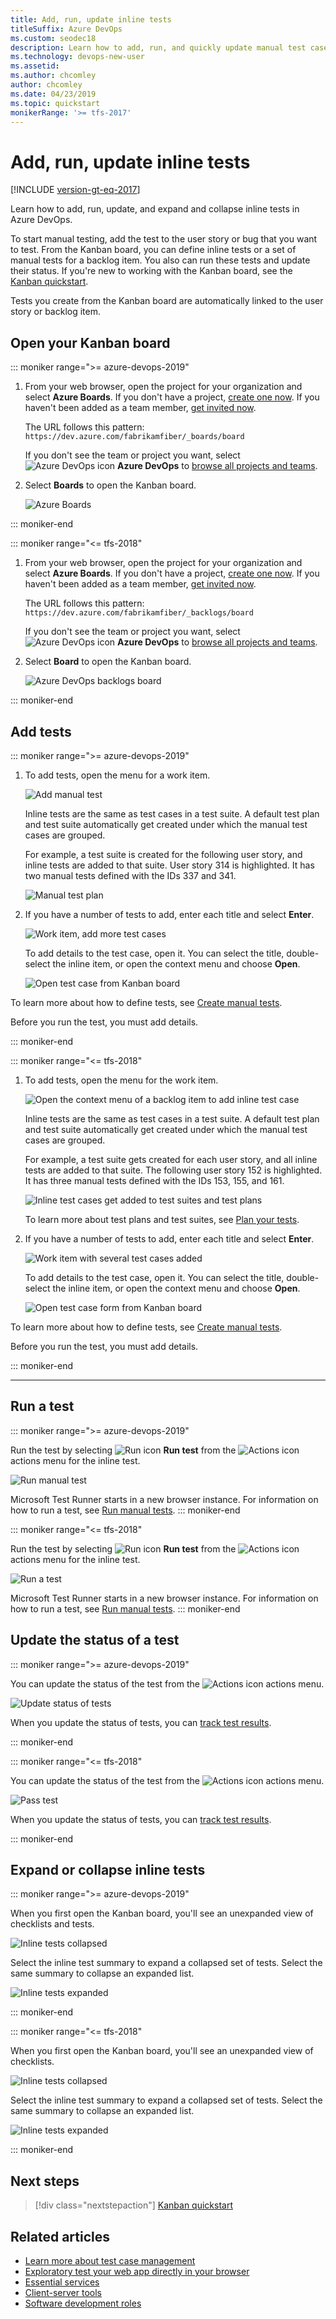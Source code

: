 ```yaml
---
title: Add, run, update inline tests
titleSuffix: Azure DevOps
ms.custom: seodec18
description: Learn how to add, run, and quickly update manual test cases
ms.technology: devops-new-user
ms.assetid: 
ms.author: chcomley
author: chcomley
ms.date: 04/23/2019
ms.topic: quickstart
monikerRange: '>= tfs-2017'
---
```


# Add, run, update inline tests

[!INCLUDE [version-gt-eq-2017](../includes/version-gt-eq-2017.md)]

Learn how to add, run, update, and expand and collapse inline tests in Azure DevOps.

To start manual testing, add the test to the user story or bug that you want to test. From the Kanban board, you can define inline tests or a set of manual tests for a backlog item. You also can run these tests and update their status. If you're new to working with the Kanban board, see the [Kanban quickstart](../boards/boards/kanban-quickstart.md).

Tests you create from the Kanban board are automatically linked to the user story or backlog item.  

## Open your Kanban board

::: moniker range=">= azure-devops-2019"

1. From your web browser, open the project for your organization and select **Azure Boards**. If you don't have a project, [create one now](../organizations/projects/create-project.md). If you haven't been added as a team member, [get invited now](../organizations/security/add-users-team-project.md).

	The URL follows this pattern: ```https://dev.azure.com/fabrikamfiber/_boards/board```  

	If you don't see the team or project you want, select ![Azure DevOps icon](../media/icons/project-icon.png) **Azure DevOps** to [browse all projects and teams](../project/navigation/work-across-projects.md).  

2. Select **Boards** to open the Kanban board.

   ![Azure Boards](media/azure-devops-boards-board.png)

::: moniker-end

::: moniker range="<= tfs-2018"

1. From your web browser, open the project for your organization and select **Azure Boards**. If you don't have a project, [create one now](../organizations/projects/create-project.md). If you haven't been added as a team member, [get invited now](../organizations/security/add-users-team-project.md).

	The URL follows this pattern: ```https://dev.azure.com/fabrikamfiber/_backlogs/board```  

	If you don't see the team or project you want, select ![Azure DevOps icon](../media/icons/project-icon.png) **Azure DevOps** to [browse all projects and teams](../project/navigation/work-across-projects.md).  

2. Select **Board** to open the Kanban board.

    ![Azure DevOps backlogs board](media/azure-devops-backlogs-board.png)

::: moniker-end

## Add tests

::: moniker range=">= azure-devops-2019"

1. To add tests, open the menu for a work item.

   ![Add manual test](media/add-manual-test.png)

   Inline tests are the same as test cases in a test suite. A default test plan and test suite automatically get created under which the manual test cases are grouped.  

	For example, a test suite is created for the following user story, and inline tests are added to that suite. User story 314 is highlighted. It has two manual tests defined with the IDs 337 and 341.  

   ![Manual test plan](media/manual-test-plan.png)

2. If you have a number of tests to add, enter each title and select **Enter**.

   ![Work item, add more test cases](media/work-item-add-more-test-cases.png)

	To add details to the test case, open it. You can select the title, double-select the inline item, or open the context menu and choose **Open**.

   ![Open test case from Kanban board](media/open-test-case-form-from-kanban-board.png)

To learn more about how to define tests, see [Create manual tests](../test/create-test-cases.md).

Before you run the test, you must add details.

::: moniker-end

::: moniker range="<= tfs-2018"

1. To add tests, open the menu for the work item.

	<img src="../boards/boards/media/i-test-add-test.png" alt="Open the context menu of a backlog item to add inline test case" />

	Inline tests are the same as test cases in a test suite. A default test plan and test suite automatically get created under which the manual test cases are grouped. 

	For example, a test suite gets created for each user story, and all inline tests are added to that suite. The following user story 152 is highlighted. It has three manual tests defined with the IDs 153, 155, and 161.  

	<img src="../boards/boards/media/i-test-plan-suite.png" alt="Inline test cases get added to test suites and test plans" /> 

	To learn more about test plans and test suites, see [Plan your tests](../test/create-a-test-plan.md).  

2. If you have a number of tests to add, enter each title and select **Enter**.

	<img src="../boards/boards/media/i-test-story-with-3-inline-tests.png" alt="Work item with several test cases added" />   

	To add details to the test case, open it. You can select the title, double-select the inline item, or open the context menu and choose **Open**.

	<img src="../boards/boards/media/i-test-case-form.png" alt="Open test case form from Kanban board" />

To learn more about how to define tests, see [Create manual tests](../test/create-test-cases.md).

Before you run the test, you must add details.

::: moniker-end

---

## Run a test

::: moniker range=">= azure-devops-2019"

Run the test by selecting ![Run icon](../boards/media/icons/run_query.png) **Run test** from the ![Actions icon](../boards/media/icons/actions-icon.png) actions menu for the inline test.

![Run manual test](media/run-manual-test.png)

Microsoft Test Runner starts in a new browser instance. For information on how to run a test, see [Run manual tests](../test/run-manual-tests.md).
::: moniker-end

::: moniker range="<= tfs-2018"

Run the test by selecting ![Run icon](../boards/media/icons/run_query.png) **Run test** from the ![Actions icon](../boards/media/icons/actions-icon.png) actions menu for the inline test.  

<img src="../boards/boards/media/i-test-run-test.png" alt="Run a test" />  

Microsoft Test Runner starts in a new browser instance. For information on how to run a test, see [Run manual tests](../test/run-manual-tests.md).
::: moniker-end

## Update the status of a test

::: moniker range=">= azure-devops-2019"

You can update the status of the test from the ![Actions icon](../boards/media/icons/actions-icon.png) actions menu.

![Update status of tests](media/test-update-status.png)

When you update the status of tests, you can [track test results](../test/track-test-status.md).

::: moniker-end

::: moniker range="<= tfs-2018"

You can update the status of the test from the ![Actions icon](../boards/media/icons/actions-icon.png) actions menu.

   ![Pass test](media/pass-test.png)

When you update the status of tests, you can [track test results](../test/track-test-status.md).  

::: moniker-end

## Expand or collapse inline tests

::: moniker range=">= azure-devops-2019"

When you first open the Kanban board, you'll see an unexpanded view of checklists and tests.

   ![Inline tests collapsed](media/azure-devops-boards-board.png)

Select the inline test summary to expand a collapsed set of tests. Select the same summary to collapse an expanded list.

![Inline tests expanded](media/test-expanded-test-list.png)

::: moniker-end

::: moniker range="<= tfs-2018"  

When you first open the Kanban board, you'll see an unexpanded view of checklists.

   ![Inline tests collapsed](../boards/boards/media/i-test-open-board-collapsed-tests.png)

Select the inline test summary to expand a collapsed set of tests. Select the same summary to collapse an expanded list.

   ![Inline tests expanded](../boards/boards/media/i-test-expanded-test-list.png)

::: moniker-end

## Next steps
  
> [!div class="nextstepaction"]
> [Kanban quickstart](../boards/boards/kanban-quickstart.md)

## Related articles
- [Learn more about test case management](../test/create-test-cases.md)
- [Exploratory test your web app directly in your browser](../test/perform-exploratory-tests.md)
- [Essential services](services.md)
- [Client-server tools](tools.md)
- [Software development roles](roles.md)


